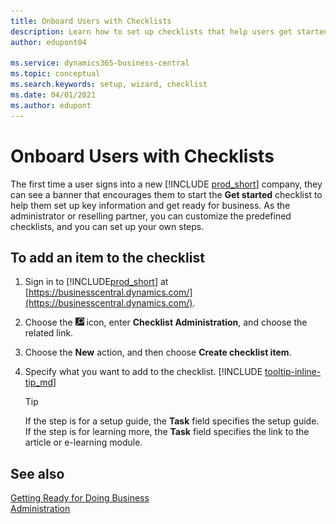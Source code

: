 ```yaml
---
title: Onboard Users with Checklists
description: Learn how to set up checklists that help users get started in Business Central.
author: edupont04

ms.service: dynamics365-business-central
ms.topic: conceptual
ms.search.keywords: setup, wizard, checklist
ms.date: 04/01/2021
ms.author: edupont
---
```

# Onboard Users with Checklists

The first time a user signs into a new [!INCLUDE [prod_short](includes/prod_short.md)] company, they can see a banner that encourages them to start the **Get started** checklist to help them set up key information and get ready for business. As the administrator or reselling partner, you can customize the predefined checklists, and you can set up your own steps.

## To add an item to the checklist

1. Sign in to [!INCLUDE[prod_short](includes/prod_short.md)] at [https://businesscentral.dynamics.com/](https://businesscentral.dynamics.com/).

2. Choose the ![Lightbulb that opens the Tell Me feature](media/ui-search/search_small.png "Tell me what you want to do") icon, enter **Checklist Administration**, and choose the related link.  

3. Choose the **New** action, and then choose **Create checklist item**.  

4. Specify what you want to add to the checklist. [!INCLUDE [tooltip-inline-tip_md](includes/tooltip-inline-tip_md.md)]

    > [!TIP]
    > If the step is for a setup guide, the **Task** field specifies the setup guide. If the step is for learning more, the **Task** field specifies the link to the article or e-learning module.

## See also

[Getting Ready for Doing Business](ui-get-ready-business.md)  
[Administration](admin-setup-and-administration.md)  
